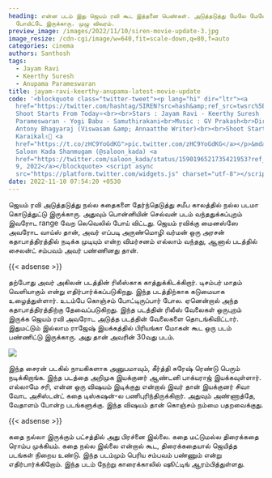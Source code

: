 ```yaml
---
heading: என்ன படம் இது ஜெயம் ரவி கூட இத்தனை பெண்கள். அடுத்தடுத்து மேலே மேலே
  போயிட்டே இருக்காரு. முழு விவரம்.
preview_image: /images/2022/11/10/siren-movie-update-3.jpg
image_resize: /cdn-cgi/image/w=640,fit=scale-down,q=80,f=auto
categories: cinema
authors: Santhosh
tags:
  - Jayam Ravi
  - Keerthy Suresh
  - Anupama Parameswaran
title: jayam-ravi-keerthy-anupama-latest-movie-update
code: '<blockquote class="twitter-tweet"><p lang="hi" dir="ltr"><a
  href="https://twitter.com/hashtag/SIREN?src=hash&amp;ref_src=twsrc%5Etfw">#SIREN</a>
  Shoot Starts From Today⭐<br><br>Stars : Jayam Ravi - Keerthy Suresh - Anupama
  Parameswaran - Yogi Babu - Samuthirakani<br>Music : GV Prakash<br>Direction :
  Antony Bhagyaraj (Viswasam &amp; Annaatthe Writer)<br><br>Shoot Starts At
  Karaikal✌🏽 <a
  href="https://t.co/zHC9YoGdKG">pic.twitter.com/zHC9YoGdKG</a></p>&mdash;
  Saloon Kada Shanmugam (@saloon_kada) <a
  href="https://twitter.com/saloon_kada/status/1590196521735421953?ref_src=twsrc%5Etfw">November
  9, 2022</a></blockquote> <script async
  src="https://platform.twitter.com/widgets.js" charset="utf-8"></script>'
date: 2022-11-10 07:54:20 +0530
---
```

ஜெயம் ரவி அடுத்தடுத்து நல்ல கதைகளை தேர்ந்தெடுத்து சமீப காலத்தில் நல்ல படமா கொடுத்துட்டு இருக்காரு. அதுவும் பொன்னியின் செல்வன் படம் வந்ததுக்கப்புறம் இவரோட range வேற லெவெலில் போய் விட்டது. ஜெயம் ரவிக்கு மைனஸ்ஸே அவரோட வாய்ஸ் தான், அவர் எப்படி அருண்மொழி வர்மன் ஒரு அரசன் கதாபாத்திரத்தில் நடிக்க முடியும் என்ற விமர்சனம் எல்லாம் வந்தது, ஆனால் படத்தில் சைலன்ட் சம்பவம் அவர் பண்ணினது தான். 

{{< adsense >}}

தற்போது அவர் அகிலன் படத்தின் ரிலீஸ்காக காத்துக்கிடக்கிறார். டிசம்பர் மாதம் வெளியாகும் என்று எதிர்பார்க்கப்படுகிறது. இந்த படத்திற்காக கடுமையாக உழைத்துள்ளார். உடம்பே கொஞ்சம் போட்டிருப்பார் போல. ஏனென்றால் அந்த கதாபாத்திரத்திற்கு தேவைப்படுகிறது. இந்த படத்தின் ரிலீஸ் வேலைகள் ஒருபுறம் இருக்க ஜெயம் ரவி அவரோட அடுத்த படத்தின் வேலைகளை தொடங்கிவிட்டார். இதுமட்டும் இல்லாம ராஜேஷ் இயக்கத்தில் பிரியங்கா மோகன் கூட ஒரு படம் பண்ணிட்டு இருக்காரு. அது தான் அவரின் 30வது படம்.

![](/images/2022/11/10/siren-movie-update-1-.jpg)

இந்த சைரன் படகில் நாயகிகளாக அனுபமாவும், கீர்த்தி சுரேஷ் ரெண்டு பெரும் நடிக்கிறாங்க. இந்த படத்தை அறிமுக இயக்குனர் ஆண்டனி பாக்யராஜ் இயக்கவுள்ளார். எல்லாமே சரி, என்ன ஒரு விஷயம் இடிக்குது என்றால் இவர் தான் இயக்குனர் சிவா வோட அசிஸ்டன்ட் கதை டிஸ்கஷன்-ல பணிபுரிந்திருக்கிறார். அதுவும் அண்ணாத்தே, வேதாளம் போன்ற படங்களுக்கு. இந்த விஷயம் தான் கொஞ்சம் நம்மை பதறவைக்குது.

{{< adsense >}}

கதை நல்லா இருக்கும் பட்சத்தில் அது பிரச்னை இல்லை. கதை மட்டுமல்ல திரைக்கதை ரொம்ப முக்கியம். கதை நல்ல இல்லை என்றால் கூட, திரைக்கதையால் ஜெயித்த படங்கள் நிறைய உண்டு. இந்த படம்மும் பெரிய சம்பவம் பண்ணும் என்று எதிர்பார்க்கிறோம். இந்த படம் நேற்று காரைக்காலில் ஷூட்டிங் ஆரம்பித்துள்ளது.